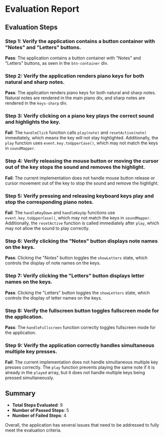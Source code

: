 # Evaluation Report

## Evaluation Steps

### Step 1: Verify the application contains a button container with "Notes" and "Letters" buttons.
**Pass**: The application contains a button container with "Notes" and "Letters" buttons, as seen in the `btn-container` div.

### Step 2: Verify the application renders piano keys for both natural and sharp notes.
**Pass**: The application renders piano keys for both natural and sharp notes. Natural notes are rendered in the main piano div, and sharp notes are rendered in the `keys-sharp` div.

### Step 3: Verify clicking on a piano key plays the correct sound and highlights the key.
**Fail**: The `handleClick` function calls `play(note)` and `resetActive(note)` immediately, which means the key will not stay highlighted. Additionally, the `play` function uses `event.key.toUpperCase()`, which may not match the keys in `soundMapper`.

### Step 4: Verify releasing the mouse button or moving the cursor out of the key stops the sound and removes the highlight.
**Fail**: The current implementation does not handle mouse button release or cursor movement out of the key to stop the sound and remove the highlight.

### Step 5: Verify pressing and releasing keyboard keys play and stop the corresponding piano notes.
**Fail**: The `handleKeyDown` and `handleKeyUp` functions use `event.key.toUpperCase()`, which may not match the keys in `soundMapper`. Additionally, the `resetActive` function is called immediately after `play`, which may not allow the sound to play correctly.

### Step 6: Verify clicking the "Notes" button displays note names on the keys.
**Pass**: Clicking the "Notes" button toggles the `showLetters` state, which controls the display of note names on the keys.

### Step 7: Verify clicking the "Letters" button displays letter names on the keys.
**Pass**: Clicking the "Letters" button toggles the `showLetters` state, which controls the display of letter names on the keys.

### Step 8: Verify the fullscreen button toggles fullscreen mode for the application.
**Pass**: The `handleFullscreen` function correctly toggles fullscreen mode for the application.

### Step 9: Verify the application correctly handles simultaneous multiple key presses.
**Fail**: The current implementation does not handle simultaneous multiple key presses correctly. The `play` function prevents playing the same note if it is already in the `played` array, but it does not handle multiple keys being pressed simultaneously.

## Summary

- **Total Steps Evaluated**: 9
- **Number of Passed Steps**: 5
- **Number of Failed Steps**: 4

Overall, the application has several issues that need to be addressed to fully meet the evaluation criteria.